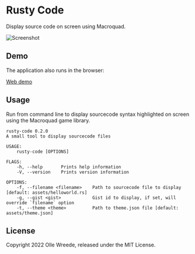 # Rusty Code

Display source code on screen using Macroquad.

![Screenshot](https://ollej.github.io/rusty-code/assets/rusty-code.png)

## Demo

The application also runs in the browser:

[Web demo](https://ollej.github.io/rusty-code/demo/index.html)

## Usage

Run from command line to display sourcecode syntax highlighted on screen using
the Macroquad game library.

```
rusty-code 0.2.0
A small tool to display sourcecode files

USAGE:
    rusty-code [OPTIONS]

FLAGS:
    -h, --help       Prints help information
    -V, --version    Prints version information

OPTIONS:
    -f, --filename <filename>    Path to sourcecode file to display [default: assets/helloworld.rs]
    -g, --gist <gist>            Gist id to display, if set, will override `filename` option
    -t, --theme <theme>          Path to theme.json file [default: assets/theme.json]
```

## License

Copyright 2022 Olle Wreede, released under the MIT License.
